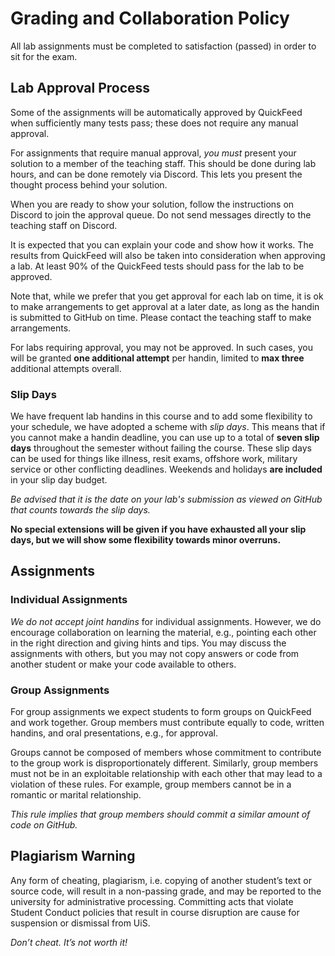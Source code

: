 # Grading and Collaboration Policy

All lab assignments must be completed to satisfaction (passed) in order to sit for the exam.

## Lab Approval Process

Some of the assignments will be automatically approved by QuickFeed when sufficiently many tests pass; these does not require any manual approval.

For assignments that require manual approval, *you must* present your solution to a member of the teaching staff.
This should be done during lab hours, and can be done remotely via Discord.
This lets you present the thought process behind your solution.

When you are ready to show your solution, follow the instructions on Discord to join the approval queue.
Do not send messages directly to the teaching staff on Discord.

It is expected that you can explain your code and show how it works.
The results from QuickFeed will also be taken into consideration when approving a lab.
At least 90% of the QuickFeed tests should pass for the lab to be approved.

Note that, while we prefer that you get approval for each lab on time, it is ok to make arrangements to get approval at a later date, as long as the handin is submitted to GitHub on time.
Please contact the teaching staff to make arrangements.

For labs requiring approval, you may not be approved.
In such cases, you will be granted **one additional attempt** per handin, limited to **max three** additional attempts overall.

### Slip Days

We have frequent lab handins in this course and to add some flexibility to your schedule, we have adopted a scheme with *slip days*.
This means that if you cannot make a handin deadline, you can use up to a total of **seven slip days** throughout the semester without failing the course.
These slip days can be used for things like illness, resit exams, offshore work, military service or other conflicting deadlines.
Weekends and holidays **are included** in your slip day budget.

*Be advised that it is the date on your lab's submission as viewed on GitHub that counts towards the slip days.*

**No special extensions will be given if you have exhausted all your slip days, but we will show some flexibility towards minor overruns.**

## Assignments

### Individual Assignments

*We do not accept joint handins* for individual assignments.
However, we do encourage collaboration on learning the material, e.g., pointing each other in the right direction and giving hints and tips.
You may discuss the assignments with others, but you may not copy answers or code from another student or make your code available to others.

### Group Assignments

For group assignments we expect students to form groups on QuickFeed and work together.
Group members must contribute equally to code, written handins, and oral presentations, e.g., for approval.

Groups cannot be composed of members whose commitment to contribute to the group work is disproportionately different.
Similarly, group members must not be in an exploitable relationship with each other that may lead to a violation of these rules.
For example, group members cannot be in a romantic or marital relationship.

*This rule implies that group members should commit a similar amount of code on GitHub.*

## Plagiarism Warning

Any form of cheating, plagiarism, i.e. copying of another student’s text or source code, will result in a non-passing grade, and may be reported to the university for administrative processing.
Committing acts that violate Student Conduct policies that result in course disruption are cause for suspension or dismissal from UiS.

*Don’t cheat. It’s not worth it!*
